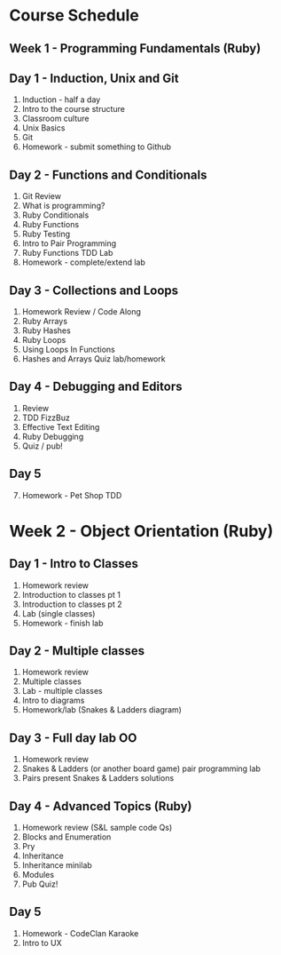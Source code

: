 # Course Schedule

## Week 1 - Programming Fundamentals (Ruby)

## Day 1 - Induction, Unix and Git

1. Induction - half a day
2. Intro to the course structure
3. Classroom culture
4. Unix Basics
5. Git
6. Homework - submit something to Github

## Day 2 - Functions and Conditionals

1. Git Review
2. What is programming?
3. Ruby Conditionals
4. Ruby Functions
5. Ruby Testing 
6. Intro to Pair Programming
6. Ruby Functions TDD Lab
7. Homework - complete/extend lab

## Day 3 - Collections and Loops

1. Homework Review / Code Along
2. Ruby Arrays
3. Ruby Hashes
4. Ruby Loops
5. Using Loops In Functions
6. Hashes and Arrays Quiz lab/homework

## Day 4 - Debugging and Editors

1. Review 
2. TDD FizzBuz
3. Effective Text Editing
4. Ruby Debugging 
5. Quiz / pub!

## Day 5

7. Homework - Pet Shop TDD

# Week 2 - Object Orientation (Ruby)

## Day 1 - Intro to Classes

1. Homework review
2. Introduction to classes pt 1
3. Introduction to classes pt 2
4. Lab (single classes)
5. Homework - finish lab 

## Day 2 - Multiple classes

1. Homework review
2. Multiple classes
3. Lab - multiple classes
4. Intro to diagrams
5. Homework/lab (Snakes & Ladders diagram) 

## Day 3 - Full day lab OO

1. Homework review
2. Snakes & Ladders (or another board game) pair programming lab
3. Pairs present Snakes & Ladders solutions

## Day 4 - Advanced Topics (Ruby)

1. Homework review (S&L sample code Qs)
2. Blocks and Enumeration
3. Pry
4. Inheritance
5. Inheritance minilab
6. Modules
7.  Pub Quiz!

## Day 5

1. Homework - CodeClan Karaoke
2. Intro to UX
